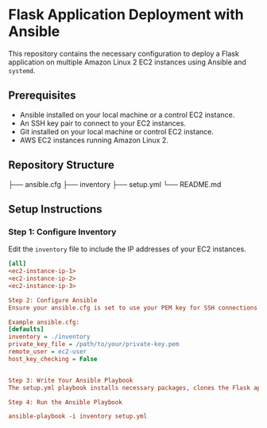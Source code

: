 # Flask Application Deployment with Ansible

This repository contains the necessary configuration to deploy a Flask application on multiple Amazon Linux 2 EC2 instances using Ansible and `systemd`.

## Prerequisites

- Ansible installed on your local machine or a control EC2 instance.
- An SSH key pair to connect to your EC2 instances.
- Git installed on your local machine or control EC2 instance.
- AWS EC2 instances running Amazon Linux 2.

## Repository Structure

├── ansible.cfg
├── inventory
├── setup.yml
└── README.md

## Setup Instructions

### Step 1: Configure Inventory

Edit the `inventory` file to include the IP addresses of your EC2 instances.

```ini
[all]
<ec2-instance-ip-1>
<ec2-instance-ip-2>
<ec2-instance-ip-3>

Step 2: Configure Ansible
Ensure your ansible.cfg is set to use your PEM key for SSH connections.

Example ansible.cfg:
[defaults]
inventory = ./inventory
private_key_file = /path/to/your/private-key.pem
remote_user = ec2-user
host_key_checking = False


Step 3: Write Your Ansible Playbook
The setup.yml playbook installs necessary packages, clones the Flask application from a Git repository, and sets up a systemd service to run the Flask app.

Step 4: Run the Ansible Playbook

ansible-playbook -i inventory setup.yml

